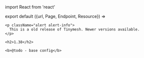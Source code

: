 import React from 'react'

export default ({url, Page, Endpoint, Resource}) =>
  <Resource resource="config/1.38" url={url} name="1.38">

    <p className="alert alert-info">
      This is a old release of Tinymesh. Newer versions available.
    </p>

    <h2>1.38</h2>

    <b>@todo - base config</b>
  </Resource>

